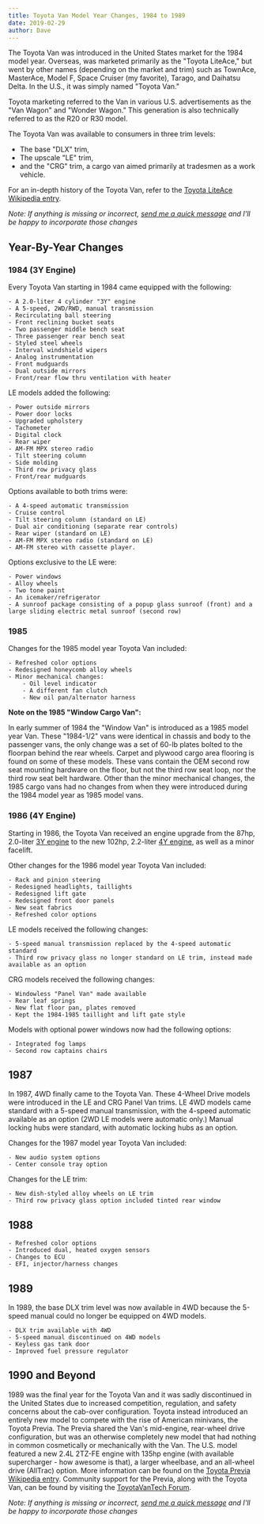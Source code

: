 ```yaml
---
title: Toyota Van Model Year Changes, 1984 to 1989
date: 2019-02-29
author: Dave
---
```


The Toyota Van was introduced in the United States market for the 1984 model year. Overseas, was marketed primarily as the "Toyota LiteAce," but went by other names (depending on the market and trim) such as TownAce, MasterAce, Model F, Space Cruiser (my favorite), Tarago, and Daihatsu Delta. In the U.S., it was simply named "Toyota Van."  

Toyota marketing referred to the Van in various U.S. advertisements as the "Van Wagon" and "Wonder Wagon." This generation is also technically referred to as the R20 or R30 model.

The Toyota Van was available to consumers in three trim levels:
 - The base "DLX" trim,
 - The upscale "LE" trim,
 - and the "CRG" trim, a cargo van aimed primarily at tradesmen as a work vehicle.

For an in-depth history of the Toyota Van, refer to the [Toyota LiteAce Wikipedia entry](https://en.wikipedia.org/wiki/Toyota_LiteAce).

*Note: If anything is missing or incorrect, [send me a quick message](/about/) and I'll be happy to incorporate those changes*

## Year-By-Year Changes

### 1984 (3Y Engine)
Every Toyota Van starting in 1984 came equipped with the following:

	- A 2.0-liter 4 cylinder "3Y" engine
	- A 5-speed, 2WD/RWD, manual transmission
	- Recirculating ball steering
	- Front reclining bucket seats
	- Two passenger middle bench seat
	- Three passenger rear bench seat
	- Styled steel wheels
	- Interval windshield wipers
	- Analog instrumentation
	- Front mudguards
	- Dual outside mirrors
	- Front/rear flow thru ventilation with heater

LE models added the following:

	- Power outside mirrors
	- Power door locks
	- Upgraded upholstery
	- Tachometer
	- Digital clock
	- Rear wiper
	- AM-FM MPX stereo radio
	- Tilt steering column
	- Side molding
	- Third row privacy glass
	- Front/rear mudguards

Options available to both trims were:

	- A 4-speed automatic transmission
	- Cruise control
	- Tilt steering column (standard on LE)
	- Dual air conditioning (separate rear controls)
	- Rear wiper (standard on LE)
	- AM-FM MPX stereo radio (standard on LE)
	- AM-FM stereo with cassette player.

Options exclusive to the LE were:

	- Power windows
	- Alloy wheels
	- Two tone paint
	- An icemaker/refrigerator
	- A sunroof package consisting of a popup glass sunroof (front) and a large sliding electric metal sunroof (second row)

### 1985
Changes for the 1985 model year Toyota Van included:

	- Refreshed color options
	- Redesigned honeycomb alloy wheels
	- Minor mechanical changes:
		- Oil level indicator
		- A different fan clutch
		- New oil pan/alternator harness

**Note on the 1985 "Window Cargo Van":**

In early summer of 1984 the "Window Van" is introduced as a 1985 model year Van. These "1984-1/2" vans were identical in chassis and body to the passenger vans, the only change was a set of 60-lb plates bolted to the floorpan behind the rear wheels. Carpet and plywood cargo area flooring is found on some of these models. These vans contain the OEM second row seat mounting hardware on the floor, but not the third row seat loop, nor the third row seat belt hardware. Other than the minor mechanical changes, the 1985 cargo vans had no changes from when they were introduced during the 1984 model year as 1985 model vans.

### 1986 (4Y Engine)
Starting in 1986, the Toyota Van received an engine upgrade from the 87hp, 2.0-liter [3Y engine](https://en.wikipedia.org/wiki/Toyota_Y_engine#4Y) to the new 102hp, 2.2-liter [4Y engine](https://en.wikipedia.org/wiki/Toyota_Y_engine#4Y), as well as a minor facelift.

Other changes for the 1986 model year Toyota Van included:

	- Rack and pinion steering
	- Redesigned headlights, taillights
	- Redesigned lift gate
	- Redesigned front door panels
	- New seat fabrics
	- Refreshed color options

LE models received the following changes:

	- 5-speed manual transmission replaced by the 4-speed automatic standard
	- Third row privacy glass no longer standard on LE trim, instead made available as an option

CRG models received the following changes:

	- Windowless "Panel Van" made available
	- Rear leaf springs
	- New flat floor pan, plates removed
	- Kept the 1984-1985 taillight and lift gate style

Models with optional power windows now had the following options:

	- Integrated fog lamps
	- Second row captains chairs

## 1987
In 1987, 4WD finally came to the Toyota Van. These 4-Wheel Drive models were introduced in the LE and CRG Panel Van trims. LE 4WD models came standard with a 5-speed manual transmission, with the 4-speed automatic available as an option (2WD LE models were automatic only.) Manual locking hubs were standard, with automatic locking hubs as an option.

Changes for the 1987 model year Toyota Van included:

	- New audio system options
	- Center console tray option

Changes for the LE trim:

	- New dish-styled alloy wheels on LE trim
	- Third row privacy glass option included tinted rear window

## 1988

	- Refreshed color options
	- Introduced dual, heated oxygen sensors
	- Changes to ECU
	- EFI, injector/harness changes

## 1989
In 1989, the base DLX trim level was now available in 4WD because the 5-speed manual could no longer be equipped on 4WD models.

	- DLX trim available with 4WD
	- 5-speed manual discontinued on 4WD models
	- Keyless gas tank door
	- Improved fuel pressure regulator

## 1990 and Beyond
1989 was the final year for the Toyota Van and it was sadly discontinued in the United States due to increased competition, regulation, and safety concerns about the cab-over configuration. Toyota instead introduced an entirely new model to compete with the rise of American minivans, the Toyota Previa. The Previa shared the Van's mid-engine, rear-wheel drive configuration, but was an otherwise completely new model that had nothing in common cosmetically or mechanically with the Van. The U.S. model featured a new 2.4L 2TZ-FE engine with 135hp engine (with available supercharger - how awesome is that), a larger wheelbase, and an all-wheel drive (AllTrac) option. More information can be found on the [Toyota Previa Wikipedia entry](https://en.wikipedia.org/wiki/Toyota_Previa). Community support for the Previa, along with the Toyota Van, can be found by visiting the [ToyotaVanTech Forum](https://www.toyotavantech.com/forum/forum.php).

*Note: If anything is missing or incorrect, [send me a quick message](/about/) and I'll be happy to incorporate those changes*
